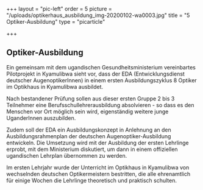 +++
layout = "pic-left"
order = 5
picture = "/uploads/optikerhaus_ausbildung_img-20200102-wa0003.jpg"
title = "5 Optiker-Ausbildung"
type = "picarticle"

+++
## Optiker-Ausbildung

Ein gemeinsam mit dem ugandischen Gesundheitsministerium vereinbartes Pilotprojekt in Kyamulibwa sieht vor, dass der EDA (Entwicklungsdienst deutscher AugenoptikerInnen) in einem ersten Ausbildungszyklus 8 Optiker im Optikhaus in Kyamulibwa ausbildet.

Nach bestandener Prüfung sollen aus dieser ersten Gruppe 2 bis 3 Teilnehmer eine Berufsschullehrerausbildung absolvieren - so dass es den Menschen vor Ort möglich sein wird, eigenständig weitere junge UganderInnen auszubilden.

Zudem soll der EDA ein Ausbildungskonzept in Anlehnung an den Ausbildungsrahmenplan der deutschen Augenoptiker-Ausbildung entwickeln. Die Umsetzung wird mit der Ausbildung der ersten Lehrlinge erprobt, mit dem Ministerium diskutiert, um dann in einem offiziellen ugandischen Lehrplan übernommen zu werden.

Im ersten Lehrjahr wurde der Unterricht im Optikhaus in Kyamulibwa von wechselnden deutschen Optikermeistern bestritten, die alle ehrenamtlich für einige Wochen die Lehrlinge theoretisch und praktisch schulten.